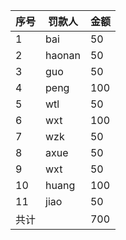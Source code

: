 |序号|罚款人|金额
|---- | ------ | --|
|1|bai| 50
|2|haonan|50
|3|guo|50
|4|peng|100
|5|wtl|50
|6|wxt|100
|7|wzk|50
|8|axue|50
|9|wxt|50
|10|huang|100
|11|jiao|50
|共计||700
